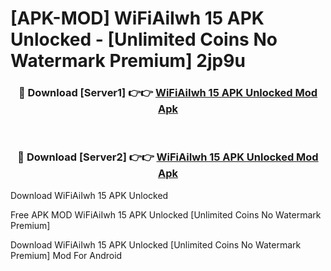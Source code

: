 # [APK-MOD] WiFiAiIwh 15 APK Unlocked - [Unlimited Coins No Watermark Premium] 2jp9u



<div align="center">
<h3>🔴 Download [Server1] 👉👉 <a href="https://momento.my/?title=WiFiAiIwh_15_APK_Unlocked">WiFiAiIwh 15 APK Unlocked Mod Apk</a></h3><br>

<h3>🔴 Download [Server2] 👉👉 <a href="https://momento.my/?title=WiFiAiIwh_15_APK_Unlocked">WiFiAiIwh 15 APK Unlocked Mod Apk</a></h3>
</div>



Download WiFiAiIwh 15 APK Unlocked 

Free APK MOD WiFiAiIwh 15 APK Unlocked [Unlimited Coins No Watermark Premium]

Download WiFiAiIwh 15 APK Unlocked [Unlimited Coins No Watermark Premium] Mod For Android
